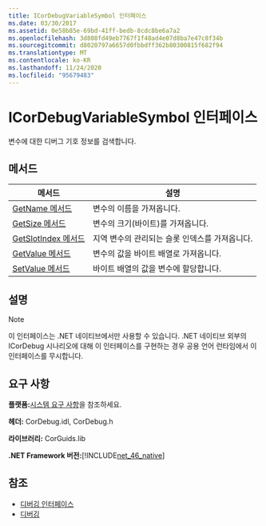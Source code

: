 ```yaml
---
title: ICorDebugVariableSymbol 인터페이스
ms.date: 03/30/2017
ms.assetid: 0e58b85e-69bd-41ff-bedb-8cdc8be6a7a2
ms.openlocfilehash: 3d808fd49eb7767f1f48ad4e07d8ba7e47c8f34b
ms.sourcegitcommit: d8020797a6657d0fbbdff362b80300815f682f94
ms.translationtype: MT
ms.contentlocale: ko-KR
ms.lasthandoff: 11/24/2020
ms.locfileid: "95679483"
---
```

# <a name="icordebugvariablesymbol-interface"></a>ICorDebugVariableSymbol 인터페이스

변수에 대한 디버그 기호 정보를 검색합니다.  
  
## <a name="methods"></a>메서드  
  
|메서드|설명|  
|------------|-----------------|  
|[GetName 메서드](icordebugvariablesymbol-getname-method.md)|변수의 이름을 가져옵니다.|  
|[GetSize 메서드](icordebugvariablesymbol-getsize-method.md)|변수의 크기(바이트)를 가져옵니다.|  
|[GetSlotIndex 메서드](icordebugvariablesymbol-getslotindex-method.md)|지역 변수의 관리되는 슬롯 인덱스를 가져옵니다.|  
|[GetValue 메서드](icordebugvariablesymbol-getvalue-method.md)|변수의 값을 바이트 배열로 가져옵니다.|  
|[SetValue 메서드](icordebugvariablesymbol-setvalue-method.md)|바이트 배열의 값을 변수에 할당합니다.|  
  
## <a name="remarks"></a>설명  
  
> [!NOTE]
> 이 인터페이스는 .NET 네이티브에서만 사용할 수 있습니다. .NET 네이티브 외부의 ICorDebug 시나리오에 대해 이 인터페이스를 구현하는 경우 공용 언어 런타임에서 이 인터페이스를 무시합니다.  
  
## <a name="requirements"></a>요구 사항  

 **플랫폼:**[시스템 요구 사항](../../get-started/system-requirements.md)을 참조하세요.  
  
 **헤더:** CorDebug.idl, CorDebug.h  
  
 **라이브러리:** CorGuids.lib  
  
 **.NET Framework 버전:**[!INCLUDE[net_46_native](../../../../includes/net-46-native-md.md)]  
  
## <a name="see-also"></a>참조

- [디버깅 인터페이스](debugging-interfaces.md)
- [디버깅](index.md)
